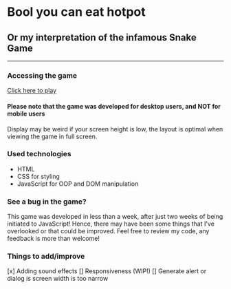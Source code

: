 # Bool you can eat hotpot
## Or my interpretation of the infamous Snake Game

---

### Accessing the game
[Click here to play](https://claire2d2.github.io/game-project/)
#### Please note that the game was developed for desktop users, and NOT for mobile users
Display may be weird if your screen height is low, the layout is optimal when viewing the game in full screen.

### Used technologies
- HTML
- CSS for styling
- JavaScript for OOP and DOM manipulation

### See a bug in the game?
This game was developed in less than a week, after just two weeks of being initiated to JavaScript! Hence, there may have been some things that I've overlooked or that could be improved.
Feel free to review my code, any feedback is more than welcome!

### Things to add/improve
[x] Adding sound effects
[] Responsiveness (WIP!)
[] Generate alert or dialog is screen width is too narrow
